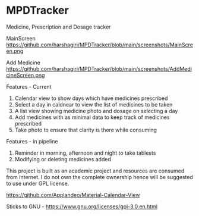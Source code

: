 # MPDTracker

Medicine, Prescription and Dosage tracker

MainScreen
https://github.com/harshagiri/MPDTracker/blob/main/screenshots/MainScreen.png

Add Medicine
https://github.com/harshagiri/MPDTracker/blob/main/screenshots/AddMedicineScreen.png

Features - Current
1. Calendar view to show days which have medicines prescribed
2. Select a day in caldnear to view the list of medicines to be taken
3. A list view showing medicine photo and dosage on selecting a day
4. Add medicines with as minimal data to keep track of medicines prescribed
5. Take photo to ensure that clarity is there while consuming

Features - in pipeline
1. Reminder in morning, afternoon and night to take tablests
2. Modifying or deleting medicines added

This project is built as an academic project and resources are consumed from internet. I do not own the complete ownership hence will be suggested to use under GPL license.

https://github.com/Applandeo/Material-Calendar-View

Sticks to GNU - https://www.gnu.org/licenses/gpl-3.0.en.html
